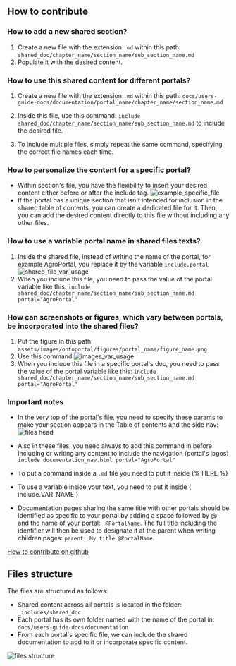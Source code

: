 ## How to contribute

### How to add a new shared section?

1. Create a new file with the extension `.md` within this path: `shared_doc/chapter_name/section_name/sub_section_name.md`
2. Populate it with the desired content.

### How to use this shared content for different portals?

1. Create a new file with the extension `.md` within this path: `docs/users-guide-docs/documentation/portal_name/chapter_name/section_name.md`

2. Inside this file, use this command: `include shared_doc/chapter_name/section_name/sub_section_name.md` to include the desired file.

3. To include multiple files, simply repeat the same command, specifying the correct file names each time.


### How to personalize the content for a specific portal?

- Within section's file, you have the flexibility to insert your desired content either before or after the include tag.
![example_specific_file]({{site.baseimgs}}/example_specific_file.png)
- If the portal has a unique section that isn't intended for inclusion in the shared table of contents, you can create a dedicated file for it. Then, you can add the desired content directly to this file without including any other files.

### How to use a variable portal name in shared files texts?

1. Inside the shared file, instead of writing the name of the portal, for example AgroPortal, you replace it by the variable `include.portal`
![shared_file_var_usage]({{site.baseimgs}}/shared_file_var_usage.png)
2. When you include this file, you need to pass the value of the portal variable like this:  `include shared_doc/chapter_name/section_name/sub_section_name.md portal="AgroPortal"`

### How can screenshots or figures, which vary between portals, be incorporated into the shared files?

1. Put the figure in this path: `assets/images/ontoportal/figures/portal_name/figure_name.png`
2. Use this command
![images_var_usage]({{site.baseimgs}}/images_var_usage.png)
3. When you include this file in a specific portal's doc, you need to pass the value of the portal variable like this:  `include shared_doc/chapter_name/section_name/sub_section_name.md portal="AgroPortal"`

### Important notes
- In the very top of the portal's file, you need to specify these params to make your section appears in the Table of contents and the side nav:
![files head]({{site.baseimgs}}/file_head.png)

- Also in these files, you need always to add this command in before including or writing any content to include the navigation (portal's logos)
`include documentation_nav.html portal="AgroPortal"`

- To put a command inside a `.md` file you need to put it inside &#123;&#37; HERE &#37;&#125;

- To use a variable inside your text, you need to put it inside &#123; include.VAR_NAME &#125;

- Documentation pages sharing the same title with other portals should be identified as specific to your portal by adding a space followed by @ and the name of your portal: ` @PortalName`. The full title including the identifier will then be used to designate it at the parent when writing children pages: `parent: My title @PortalName`.

[How to contribute on github](../../documentation/docs/documentation-docs/how-to-contribute-doc/)

## Files structure
The files are structured as follows:

- Shared content across all portals is located in the folder: `_includes/shared_doc`
- Each portal has its own folder named with the name of the portal in: `docs/users-guide-docs/documentation`
- From each portal's specific file, we can include the shared documentation to add to it or incorporate specific content.

![files structure]({{site.baseimgs}}/files_structure.png)



